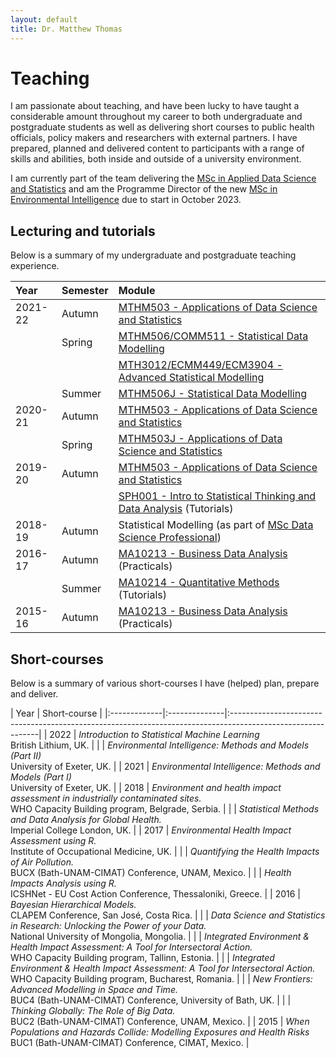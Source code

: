 ```yaml
---
layout: default
title: Dr. Matthew Thomas
---
```


# Teaching 

I am passionate about teaching, and have been lucky to have taught a considerable amount throughout my career to both undergraduate and postgraduate students as well as delivering short courses to public health officials, policy makers and researchers with external partners. I have prepared, planned and delivered content to participants with a range of skills and abilities, both inside and outside of a university environment. 

I am currently part of the team delivering the [MSc in Applied Data Science and Statistics](https://www.exeter.ac.uk/postgraduate/taught/datascience/applieddatamsc/) and am the Programme Director of the new [MSc in Environmental Intelligence](https://www.exeter.ac.uk/postgraduate/courses/datascience/envint/) due to start in October 2023. 

## Lecturing and tutorials 

Below is a summary of my undergraduate and postgraduate teaching experience. 

| Year        | Semester          | Module |
|:-------------|:--------------|:------|
| 2021-22  | Autumn     | [MTHM503 - Applications of Data Science and Statistics](https://intranet.exeter.ac.uk/emps/studentinfo/subjects/mathematics/modules/2021/index.php/?moduleCode=MTHM503)  |
|                | Spring       | [MTHM506/COMM511 - Statistical Data Modelling](https://intranet.exeter.ac.uk/emps/studentinfo/subjects/mathematics/modules/2021/index.php/?moduleCode=MTHM506)  |
|                |                   | [MTH3012/ECMM449/ECM3904 - Advanced Statistical Modelling](https://intranet.exeter.ac.uk/emps/studentinfo/subjects/mathematics/modules/2020/index.php/?moduleCode=MTH3012)   |
|                | Summer    | [MTHM506J - Statistical Data Modelling](https://intranet.exeter.ac.uk/emps/studentinfo/subjects/mathematics/modules/2021/index.php/?moduleCode=MTHM506)   |
| 2020-21  | Autumn     | [MTHM503 - Applications of Data Science and Statistics](https://intranet.exeter.ac.uk/emps/studentinfo/subjects/mathematics/modules/2020/index.php/?moduleCode=MTHM503)  |
|                | Spring       | [MTHM503J - Applications of Data Science and Statistics](https://intranet.exeter.ac.uk/emps/studentinfo/subjects/mathematics/modules/2020/index.php/?moduleCode=MTHM503)  |
| 2019-20  | Autumn     | [MTHM503 - Applications of Data Science and Statistics](https://intranet.exeter.ac.uk/emps/studentinfo/subjects/mathematics/modules/2019/index.php/?moduleCode=MTHM503)  |
|                 |                | [SPH001 - Intro to Statistical Thinking and Data Analysis](https://www.google.com/url?sa=t&rct=j&q=&esrc=s&source=web&cd=&ved=2ahUKEwiHgp_z5of5AhVIgFwKHckVD-AQFnoECBEQAQ&url=https%3A%2F%2Fwww.imperial.ac.uk%2Fmedia%2Fimperial-college%2Fmedicine%2Fsph%2Fstudy%2Fmodule-outlines%2Fhda%2FIntro-to-Stat-Thinking-and-Data-Analysis-Module-Outline-2019.20-Updated.docx&usg=AOvVaw3Esow9eU9hUZPlVMXEKyUk)  (Tutorials)     |
| 2018-19  | Autumn     | Statistical Modelling (as part of [MSc Data Science Professional](https://www.exeter.ac.uk/study/degreeapprenticeships/programmes/researchscientist/)) |
| 2016-17  | Autumn     | [MA10213 - Business Data Analysis](https://www.bath.ac.uk/catalogues/2016-2017/ma/MA10213.html)  (Practicals)   |
|                | Summer    | [MA10214 - Quantitative Methods](https://www.bath.ac.uk/catalogues/2016-2017/ma/MA10214.html) (Tutorials) |
| 2015-16  | Autumn     | [MA10213 - Business Data Analysis](https://www.bath.ac.uk/catalogues/2015-2016/ma/MA10213.html) (Practicals)   |

## Short-courses

Below is a summary of various short-courses I have (helped) plan, prepare and deliver.

| Year        | Short-course |
|:-------------|:--------------|:------------------------------------------------------------------------------------------------------------|
| 2022        | _Introduction to Statistical Machine Learning_ <br>British Lithium, UK. |
|                 | _Environmental Intelligence: Methods and Models (Part II)_ <br> University of Exeter, UK. |
| 2021        | _Environmental Intelligence: Methods and Models (Part I)_ <br> University of Exeter, UK. |
| 2018        | _Environment and health impact assessment in industrially contaminated sites._ <br> WHO Capacity Building program, Belgrade, Serbia. |
|                 | _Statistical Methods and Data Analysis for Global Health._<br> Imperial College London, UK. |
| 2017        | _Environmental Health Impact Assessment using R._<br>Institute of Occupational Medicine, UK. |
|                 | _Quantifying the Health Impacts of Air Pollution._<br> BUCX (Bath-UNAM-CIMAT) Conference, UNAM, Mexico. |
|                 | _Health Impacts Analysis using R._<br> ICSHNet - EU Cost Action Conference, Thessaloniki, Greece. |
| 2016        | _Bayesian Hierarchical Models._ <br>CLAPEM Conference, San Jos&eacute;, Costa Rica. |
|                 | _Data Science and Statistics in Research: Unlocking the Power of your Data._ <br> National University of Mongolia, Mongolia. |
|                 | _Integrated Environment & Health Impact Assessment: A Tool for Intersectoral Action._<br>WHO Capacity Building program, Tallinn, Estonia. |
|                 | _Integrated Environment & Health Impact Assessment: A Tool for Intersectoral Action._<br>WHO Capacity Building program, Bucharest, Romania.  |
|                 | _New Frontiers: Advanced Modelling in Space and Time._ <br>BUC4 (Bath-UNAM-CIMAT) Conference, University of Bath, UK. |
|                 | _Thinking Globally: The Role of Big Data._<br> BUC2 (Bath-UNAM-CIMAT) Conference, UNAM, Mexico. |
| 2015        | _When Populations and Hazards Collide: Modelling Exposures and Health Risks_ <br> BUC1 (Bath-UNAM-CIMAT) Conference, CIMAT, Mexico. |
